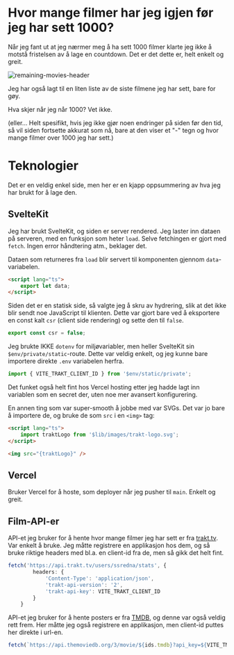 # Hvor mange filmer har jeg igjen før jeg har sett 1000?

Når jeg fant ut at jeg nærmer meg å ha sett 1000 filmer klarte jeg ikke å motstå fristelsen av å lage en countdown. Det er det dette er, helt enkelt og greit.

![remaining-movies-header](https://user-images.githubusercontent.com/33721320/234919059-55ebeea3-93aa-4f4a-affa-aafe4f7d8396.jpg)

Jeg har også lagt til en liten liste av de siste filmene jeg har sett, bare for gøy.

Hva skjer når jeg når 1000? Vet ikke.

(eller... Helt spesifikt, hvis jeg ikke gjør noen endringer på siden før den tid, så vil siden fortsette akkurat som nå, bare at den viser et "-" tegn og hvor mange filmer over 1000 jeg har sett.)

# Teknologier

Det er en veldig enkel side, men her er en kjapp oppsummering av hva jeg har brukt for å lage den.

## SvelteKit

Jeg har brukt SvelteKit, og siden er server rendered. Jeg laster inn dataen på serveren, med en funksjon som heter `load`. Selve fetchingen er gjort med `fetch`. Ingen error håndtering atm., beklager det.

Dataen som returneres fra `load` blir servert til komponenten gjennom `data`-variabelen.

```html
<script lang="ts">
	export let data;
</script>
```

Siden det er en statisk side, så valgte jeg å skru av hydrering, slik at det ikke blir sendt noe JavaScript til klienten. Dette var gjort bare ved å eksportere en const kalt `csr` (client side rendering) og sette den til `false`.

```ts
export const csr = false;
```

Jeg brukte IKKE `dotenv` for miljøvariabler, men heller SvelteKit sin `$env/private/static`-route. Dette var veldig enkelt, og jeg kunne bare importere direkte `.env` variabelen herfra.

```ts
import { VITE_TRAKT_CLIENT_ID } from '$env/static/private';
```

Det funket også helt fint hos Vercel hosting etter jeg hadde lagt inn variablen som en secret der, uten noe mer avansert konfigurering.

En annen ting som var super-smooth å jobbe med var SVGs. Det var jo bare å importere de, og bruke de som `src` i en `<img>` tag:

```html
<script lang="ts">
	import traktLogo from '$lib/images/trakt-logo.svg';
</script>

<img src="{traktLogo}" />
```

## Vercel

Bruker Vercel for å hoste, som deployer når jeg pusher til `main`. Enkelt og greit.

## Film-API-er

API-et jeg bruker for å hente hvor mange filmer jeg har sett er fra [trakt.tv](https://trakt.docs.apiary.io/#). Var enkelt å bruke. Jeg måtte registrere en applikasjon hos dem, og så bruke riktige headers med bl.a. en client-id fra de, men så gikk det helt fint.

```ts
fetch('https://api.trakt.tv/users/ssredna/stats', {
		headers: {
			'Content-Type': 'application/json',
			'trakt-api-version': '2',
			'trakt-api-key': VITE_TRAKT_CLIENT_ID
		}
	}
```

API-et jeg bruker for å hente posters er fra [TMDB](https://developers.themoviedb.org/3), og denne var også veldig rett frem. Her måtte jeg også registrere en applikasjon, men client-id puttes her direkte i url-en.

```ts
fetch(`https://api.themoviedb.org/3/movie/${ids.tmdb}?api_key=${VITE_TMDB_CLIENT_ID}`);
```
